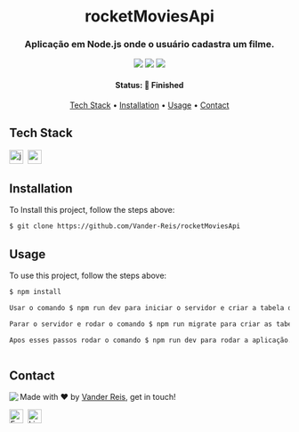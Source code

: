 <h1 align="center">
	rocketMoviesApi
</h1>

<h3 align="center">
	Aplicação em Node.js onde o usuário cadastra um filme.
</h3>

<p align="center">
	<img src="https://img.shields.io/badge/PRs-welcome-brightgreen.svg?style=flat-square"/>
	<img src="https://img.shields.io/github/last-commit/Vander-Reis/rocketMoviesApi?color=green"/>
	<img src="https://img.shields.io/github/languages/count/Vander-Reis/rocketMoviesApi?color=green"/>
</p>

<h4 align="center">
	Status: 🚀 Finished
</h4>

<p align="center">
	<a href="#tech-stack">Tech Stack</a> •
	<a href="#installation">Installation</a> •
	<a href="#usage">Usage</a> • 
	<a href="#contact">Contact</a> 
</p>

## Tech Stack
<img src="https://img.shields.io/badge/Javascript-05122A?style=flat&logo=javascript" alt="javascript Badge" height="25">&nbsp;
<img src="https://img.shields.io/badge/Nodejs-05122A?style=flat&logo=node.js" alt="nodejs Badge" height="25">&nbsp;

## Installation
To Install this project, follow the steps above:
```bash
$ git clone https://github.com/Vander-Reis/rocketMoviesApi
```

## Usage
To use this project, follow the steps above:
```bash
$ npm install 

Usar o comando $ npm run dev para iniciar o servidor e criar a tabela de users

Parar o servidor e rodar o comando $ npm run migrate para criar as tabelas de movies e tags

Apos esses passos rodar o comando $ npm run dev para rodar a aplicação.



```

## Contact
<img align="left" src="https://avatars.githubusercontent.com/Vander-Reis?size=100">

Made with ❤️ by [Vander Reis](https://github.com/Vander-Reis), get in touch!

<a href="mailto:vanderreis2017@outlook.com" target="_blank"><img src="https://img.shields.io/badge/Email-D14836?style=flat&logo=gmail&logoColor=white" alt="Email Badge" height="25"></a>&nbsp;
<a href="https://www.linkedin.com/in//vander-reis-044163201/" target="_blank"><img src="https://img.shields.io/badge/Linkedin-0077B5?style=flat&logo=linkedin&logoColor=white" alt="LinkedIn Badge" height="25"></a>&nbsp;

<br clear="left"/>
